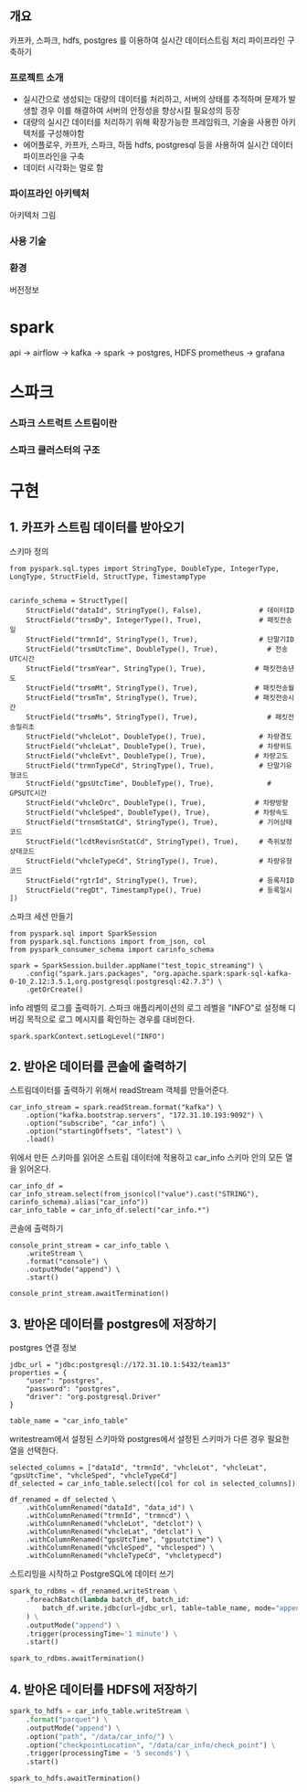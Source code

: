 ## 개요
카프카, 스파크, hdfs, postgres 를 이용하여 실시간 데이터스트림 처리 파이프라인 구축하기

### 프로젝트 소개
* 실시간으로 생성되는 대량의 데이터를 처리하고, 서버의 상태를 추적하며 문제가 발생할 경우 이를 해결하여 서버의 안정성을 향상시킬 필요성의 등장
* 대량의 실시간 데이터를 처리하기 위해 확장가능한 프레임워크, 기술을 사용한 아키텍처를 구성해야함
* 에어플로우, 카프카, 스파크, 하둡 hdfs, postgresql 등을 사용하여 실시간 데이터 파이프라인을 구축
* 데이터 시각화는 멀로 함

### 파이프라인 아키텍처

아키텍처 그림


### 사용 기술




### 환경
버전정보



# spark

api -> airflow -> kafka -> spark -> postgres, HDFS 
                prometheus -> grafana
 






# 스파크
### 스파크 스트럭트 스트림이란


### 스파크 클러스터의 구조




# 구현
## 1. 카프카 스트림 데이터를 받아오기

스키마 정의
~~~
from pyspark.sql.types import StringType, DoubleType, IntegerType, LongType, StructField, StructType, TimestampType


carinfo_schema = StructType([
    StructField("dataId", StringType(), False),              # 데이터ID
    StructField("trsmDy", IntegerType(), True),              # 패킷전송일
    StructField("trmnId", StringType(), True),               # 단말기ID
    StructField("trsmUtcTime", DoubleType(), True),            # 전송UTC시간
    StructField("trsmYear", StringType(), True),            # 패킷전송년도
    StructField("trsmMt", StringType(), True),              # 패킷전송월
    StructField("trsmTm", StringType(), True),              # 패킷전송시간
    StructField("trsmMs", StringType(), True),                 # 패킷전송밀리초
    StructField("vhcleLot", DoubleType(), True),             # 차량경도
    StructField("vhcleLat", DoubleType(), True),             # 차량위도
    StructField("vhcleEvt", DoubleType(), True),            # 차량고도
    StructField("trmnTypeCd", StringType(), True),           # 단말기유형코드
    StructField("gpsUtcTime", DoubleType(), True),             # GPSUTC시간
    StructField("vhcleDrc", DoubleType(), True),            # 차량방향
    StructField("vhcleSped", DoubleType(), True),           # 차량속도
    StructField("trnsmStatCd", StringType(), True),          # 기어상태코드
    StructField("lcdtRevisnStatCd", StringType(), True),     # 측위보정상태코드
    StructField("vhcleTypeCd", StringType(), True),          # 차량유형코드
    StructField("rgtrId", StringType(), True),               # 등록자ID
    StructField("regDt", TimestampType(), True)              # 등록일시
])
~~~

스파크 세션 만들기

~~~
from pyspark.sql import SparkSession
from pyspark.sql.functions import from_json, col
from pyspark_consumer_schema import carinfo_schema

spark = SparkSession.builder.appName("test_topic_streaming") \
    .config("spark.jars.packages", "org.apache.spark:spark-sql-kafka-0-10_2.12:3.5.1,org.postgresql:postgresql:42.7.3") \
    .getOrCreate()
~~~

info 레벨의 로그를 출력하기. 
스파크 애플리케이션의 로그 레벨을 "INFO"로 설정해 디버깅 목적으로 로그 메시지를 확인하는 경우를 대비한다. 
~~~
spark.sparkContext.setLogLevel("INFO")
~~~

## 2. 받아온 데이터를 콘솔에 출력하기

스트림데이터를 출력하기 위해서 readStream 객체를 만들어준다. 
~~~
car_info_stream = spark.readStream.format("kafka") \
    .option("kafka.bootstrap.servers", "172.31.10.193:9092") \
    .option("subscribe", "car_info") \
    .option("startingOffsets", "latest") \
    .load()
~~~


위에서 만든 스키마를 읽어온 스트림 데이터에 적용하고 car_info 스키마 안의 모든 열을 읽어온다.
~~~
car_info_df = car_info_stream.select(from_json(col("value").cast("STRING"), carinfo_schema).alias("car_info"))
car_info_table = car_info_df.select("car_info.*")
~~~

콘솔에 출력하기
~~~
console_print_stream = car_info_table \
    .writeStream \
    .format("console") \
    .outputMode("append") \
    .start()

console_print_stream.awaitTermination()
~~~

## 3. 받아온 데이터를 postgres에 저장하기

postgres 연결 정보
~~~
jdbc_url = "jdbc:postgresql://172.31.10.1:5432/team13"
properties = {
    "user": "postgres",
    "password": "postgres",
    "driver": "org.postgresql.Driver"
}

table_name = "car_info_table"
~~~

writestream에서 설정된 스키마와 postgres에서 설정된 스키마가 다른 경우 필요한 열을 선택한다. 
~~~
selected_columns = ["dataId", "trmnId", "vhcleLot", "vhcleLat", "gpsUtcTime", "vhcleSped", "vhcleTypeCd"]
df_selected = car_info_table.select([col for col in selected_columns])

df_renamed = df_selected \
    .withColumnRenamed("dataId", "data_id") \
    .withColumnRenamed("trmnId", "trmncd") \
    .withColumnRenamed("vhcleLot", "detclot") \
    .withColumnRenamed("vhcleLat", "detclat") \
    .withColumnRenamed("gpsUtcTime", "gpsutctime") \
    .withColumnRenamed("vhcleSped", "vhclesped") \
    .withColumnRenamed("vhcleTypeCd", "vhcletypecd")
~~~

스트리밍을 시작하고 PostgreSQL에 데이터 쓰기
```python
spark_to_rdbms = df_renamed.writeStream \
    .foreachBatch(lambda batch_df, batch_id:
        batch_df.write.jdbc(url=jdbc_url, table=table_name, mode="append", properties=properties)
    ) \
    .outputMode("append") \
    .trigger(processingTime='1 minute') \
    .start()

spark_to_rdbms.awaitTermination()
```



## 4. 받아온 데이터를 HDFS에 저장하기


```python
spark_to_hdfs = car_info_table.writeStream \
    .format("parquet") \
    .outputMode("append") \
    .option("path", "/data/car_info/") \
    .option("checkpointLocation", "/data/car_info/check_point") \
    .trigger(processingTime = '5 seconds') \
    .start()

spark_to_hdfs.awaitTermination()
```